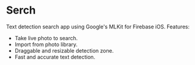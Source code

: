 # Serch
Text detection search app using Google's MLKit for Firebase iOS.
Features:
- Take live photo to search.
- Import from photo library.
- Draggable and resizable detection zone.
- Fast and accurate text detection.